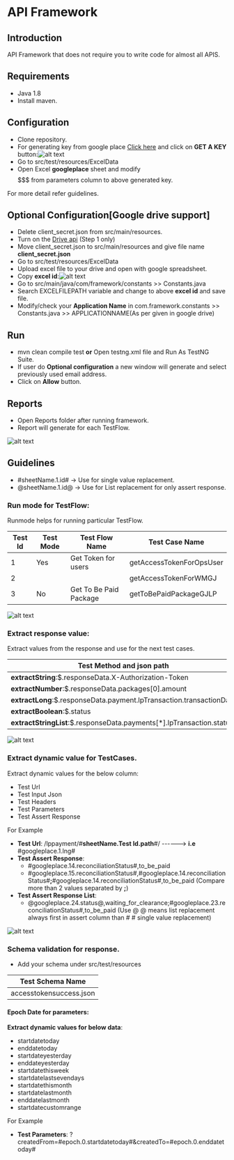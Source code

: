 # API Framework


## Introduction
 
API Framework that does not require you to write code for almost all APIS. 

## Requirements

* Java 1.8
* Install maven.

## Configuration

* Clone repository.
* For generating key from google place [Click here](https://developers.google.com/places/web-service/get-api-key) and click on **GET A KEY** button:![alt text](https://i.imgur.com/OATTSD6.png)
* Go to src/test/resources/ExcelData
* Open Excel **googleplace** sheet and modify $$$$$$$ from parameters column to above generated key.


For more detail refer guidelines.

## Optional Configuration[Google drive support]

* Delete client_secret.json from src/main/resources.
* Turn on the [Drive api](https://developers.google.com/drive/v2/web/quickstart/java) (Step 1 only)
* Move client_secret.json to src/main/resources and give file name **client_secret.json**  
* Go to src/test/resources/ExcelData
* Upload excel file to your drive and open with google spreadsheet.
* Copy **excel id**:![alt text](https://i.imgur.com/5pOTkAz.png)
* Go to src/main/java/com/framework/constants >> Constants.java
* Search EXCELFILEPATH variable and change to above **excel id** and save file. 
* Modify/check your **Application Name** in com.framework.constants >> Constants.java >> APPLICATIONNAME(As per given in google drive)


## Run

* mvn clean compile test **or** Open testng.xml file and Run As TestNG Suite.
* If user do **Optional configuration** a new window will generate and select previously used email address.
* Click on **Allow** button.

## Reports

* Open Reports folder after running framework.
* Report will generate for each TestFlow.

![alt text](https://i.imgur.com/GQBHcIb.png)
	
## Guidelines

* #sheetName.1.id# -> Use for single value replacement.
* @sheetName.1.id@ -> Use for List replacement for only assert response.

### Run mode for TestFlow: 

Runmode helps for running particular TestFlow.

Test Id | Test Mode | Test Flow Name | Test Case Name
--- | --- | --- | ---
1 | Yes | Get Token for users | getAccessTokenForOpsUser
2 | | | getAccessTokenForWMGJ|
3 | No |Get To Be Paid Package| getToBePaidPackageGJLP |  

![alt text](https://i.imgur.com/xu7480I.png)

### Extract response value:

Extract values from the response and use for the next test cases.

Test Method and json path |
---|
**extractString**:$.responseData.X-Authorization-Token|
**extractNumber**:$.responseData.packages[0].amount|
**extractLong**:$.responseData.payment.lpTransaction.transactionDate |
**extractBoolean**:$.status |
**extractStringList**:$.responseData.payments[*].lpTransaction.status |

![alt text](https://i.imgur.com/BTI53hg.png)

### Extract dynamic value for TestCases.

Extract dynamic values for the below column:

* Test Url
* Test Input Json
* Test Headers
* Test Parameters
* Test Assert Response

For Example

* **Test Url**: /lppayment/#**sheetName.Test Id.path**#/    ------> **i.e** #googleplace.1.lng#
* **Test Assert Response**: 
	* #googleplace.14.reconciliationStatus#,to_be_paid
	* #googleplace.15.reconciliationStatus#,#googleplace.14.reconciliationStatus#**;**#googleplace.14.reconciliationStatus#,to_be_paid (Compare more than 2 values separated by **;**)
* **Test Assert Response List**:
	* @googleplace.24.status@,waiting_for_clearance;#googleplace.23.reconciliationStatus#,to_be_paid (Use @ @ means list replacement always first in assert column than # # single value replacement)
	
![alt text](https://i.imgur.com/pyIR5eD.png)	

### Schema validation for response.

* Add your schema under src/test/resources

Test Schema Name |
---|
accesstokensuccess.json|

####  Epoch Date for parameters:

**Extract dynamic values for below data**:

* startdatetoday
* enddatetoday
* startdateyesterday
* enddateyesterday
* startdatethisweek
* startdatelastsevendays
* startdatethismonth
* startdatelastmonth
* enddatelastmonth
* startdatecustomrange

For Example

* **Test Parameters**: ?createdFrom=#epoch.0.startdatetoday#&createdTo=#epoch.0.enddatetoday#